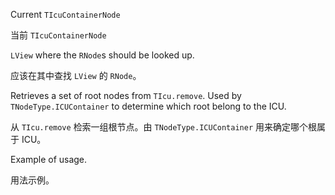 Current `TIcuContainerNode`

当前 `TIcuContainerNode`

`LView` where the `RNode`s should be looked up.

应该在其中查找 `LView` 的 `RNode`。

Retrieves a set of root nodes from `TIcu.remove`. Used by `TNodeType.ICUContainer`
to determine which root belong to the ICU.

从 `TIcu.remove` 检索一组根节点。由 `TNodeType.ICUContainer` 用来确定哪个根属于 ICU。

Example of usage.

用法示例。